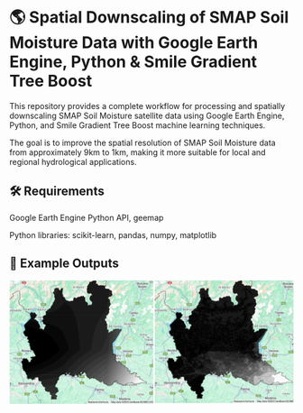 
# 🌎 Spatial Downscaling of SMAP Soil Moisture Data with Google Earth Engine, Python & Smile Gradient Tree Boost
This repository provides a complete workflow for processing and spatially downscaling SMAP Soil Moisture satellite data using Google Earth Engine, Python, and Smile Gradient Tree Boost machine learning techniques.

The goal is to improve the spatial resolution of SMAP Soil Moisture data from approximately 9km to 1km, making it more suitable for local and regional hydrological applications.


## 🛠️ Requirements
Google Earth Engine Python API, geemap

Python libraries: scikit-learn, pandas, numpy, matplotlib


## 📸 Example Outputs
![image alt](https://github.com/SaeidDaliriSusefi/PERSIANN-CDR-Downscaling/blob/b70c7a28446e3f973341731414bce5edc966a1cc/Images/Precipitation.PNG)
